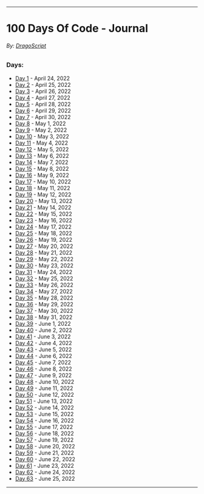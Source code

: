___
# 100 Days Of Code - Journal
###### By: [DragoScript](https://github.com/DragoScript)

### Days:

- [Day 1](/Days/Day1.md) - April 24, 2022
- [Day 2](/Days/Day2.md) - April 25, 2022
- [Day 3](/Days/Day3.md) - April 26, 2022
- [Day 4](/Days/Day4.md) - April 27, 2022
- [Day 5](/Days/Day5.md) - April 28, 2022
- [Day 6](/Days/Day6.md) - April 29, 2022
- [Day 7](/Days/Day7.md) - April 30, 2022
- [Day 8](/Days/Day8.md) - May 1, 2022
- [Day 9](/Days/Day9.md) - May 2, 2022
- [Day 10](/Days/Day10.md) - May 3, 2022
- [Day 11](/Days/Day11.md) - May 4, 2022
- [Day 12](/Days/Day12.md) - May 5, 2022
- [Day 13](/Days/Day13.md) - May 6, 2022
- [Day 14](/Days/Day14.md) - May 7, 2022
- [Day 15](/Days/Day15.md) - May 8, 2022
- [Day 16](/Days/Day16.md) - May 9, 2022
- [Day 17](/Days/Day17.md) - May 10, 2022
- [Day 18](/Days/Day18.md) - May 11, 2022
- [Day 19](/Days/Day19.md) - May 12, 2022
- [Day 20](/Days/Day20.md) - May 13, 2022
- [Day 21](/Days/Day21.md) - May 14, 2022
- [Day 22](/Days/Day22.md) - May 15, 2022
- [Day 23](/Days/Day23.md) - May 16, 2022
- [Day 24](/Days/Day24.md) - May 17, 2022
- [Day 25](/Days/Day25.md) - May 18, 2022
- [Day 26](/Days/Day26.md) - May 19, 2022
- [Day 27](/Days/Day27.md) - May 20, 2022
- [Day 28](/Days/Day28.md) - May 21, 2022
- [Day 29](/Days/Day29.md) - May 22, 2022
- [Day 30](/Days/Day30.md) - May 23, 2022
- [Day 31](/Days/Day31.md) - May 24, 2022
- [Day 32](/Days/Day32.md) - May 25, 2022
- [Day 33](/Days/Day33.md) - May 26, 2022
- [Day 34](/Days/Day34.md) - May 27, 2022
- [Day 35](/Days/Day35.md) - May 28, 2022
- [Day 36](/Days/Day36.md) - May 29, 2022
- [Day 37](/Days/Day37.md) - May 30, 2022
- [Day 38](/Days/Day38.md) - May 31, 2022
- [Day 39](/Days/Day39.md) - June 1, 2022
- [Day 40](/Days/Day40.md) - June 2, 2022
- [Day 41](/Days/Day41.md) - June 3, 2022
- [Day 42](/Days/Day42.md) - June 4, 2022
- [Day 43](/Days/Day43.md) - June 5, 2022
- [Day 44](/Days/Day44.md) - June 6, 2022
- [Day 45](/Days/Day45.md) - June 7, 2022
- [Day 46](/Days/Day46.md) - June 8, 2022
- [Day 47](/Days/Day47.md) - June 9, 2022
- [Day 48](/Days/Day48.md) - June 10, 2022
- [Day 49](/Days/Day49.md) - June 11, 2022
- [Day 50](/Days/Day50.md) - June 12, 2022
- [Day 51](/Days/Day51.md) - June 13, 2022
- [Day 52](/Days/Day52.md) - June 14, 2022
- [Day 53](/Days/Day53.md) - June 15, 2022
- [Day 54](/Days/Day54.md) - June 16, 2022
- [Day 55](/Days/Day55.md) - June 17, 2022
- [Day 56](/Days/Day56.md) - June 18, 2022
- [Day 57](/Days/Day57.md) - June 19, 2022
- [Day 58](/Days/Day58.md) - June 20, 2022
- [Day 59](/Days/Day59.md) - June 21, 2022
- [Day 60](/Days/Day60.md) - June 22, 2022
- [Day 61](/Days/Day61.md) - June 23, 2022
- [Day 62](/Days/Day62.md) - June 24, 2022
- [Day 63](/Days/Day63.md) - June 25, 2022
___
